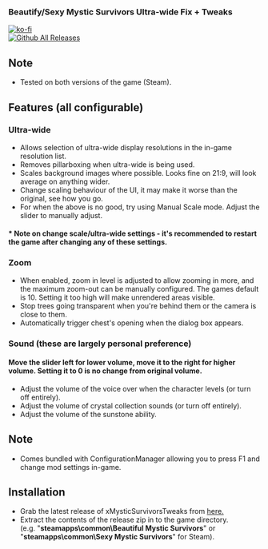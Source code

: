 ### Beautify/Sexy Mystic Survivors Ultra-wide Fix + Tweaks

[![ko-fi](https://ko-fi.com/img/githubbutton_sm.svg)](https://ko-fi.com/F2F2DI3WA)<br>
[![Github All Releases](https://img.shields.io/github/downloads/p1xel8ted/xMysticSurvivor/total.svg)](https://github.com/p1xel8ted/xMysticSurvivor/releases)

## Note

- Tested on both versions of the game (Steam).

## Features (all configurable)
### Ultra-wide
- Allows selection of ultra-wide display resolutions in the in-game resolution list.
- Removes pillarboxing when ultra-wide is being used.
- Scales background images where possible. Looks fine on 21:9, will look average on anything wider.
- Change scaling behaviour of the UI, it may make it worse than the original, see how you go.
- For when the above is no good, try using Manual Scale mode. Adjust the slider to manually adjust.

#### * Note on change scale/ultra-wide settings - it's recommended to restart the game after changing any of these settings.

### Zoom
- When enabled, zoom in level is adjusted to allow zooming in more, and the maximum zoom-out can be manually configured. The games default is 10. Setting it too high will make unrendered areas visible.
- Stop trees going transparent when you're behind them or the camera is close to them.
- Automatically trigger chest's opening when the dialog box appears.
### Sound (these are largely personal preference)
#### Move the slider left for lower volume, move it to the right for higher volume. Setting it to 0 is no change from original volume.
- Adjust the volume of the voice over when the character levels (or turn off entirely).
- Adjust the volume of crystal collection sounds (or turn off entirely).
- Adjust the volume of the sunstone ability.

## Note
- Comes bundled with ConfigurationManager allowing you to press F1 and change mod settings in-game.

## Installation
- Grab the latest release of xMysticSurvivorsTweaks from [here.](https://github.com/p1xel8ted/xMysticSurvivor/releases)
- Extract the contents of the release zip in to the game directory.<br />(e.g. "**steamapps\common\Beautiful Mystic Survivors**" or "**steamapps\common\Sexy Mystic Survivors**" for Steam).
